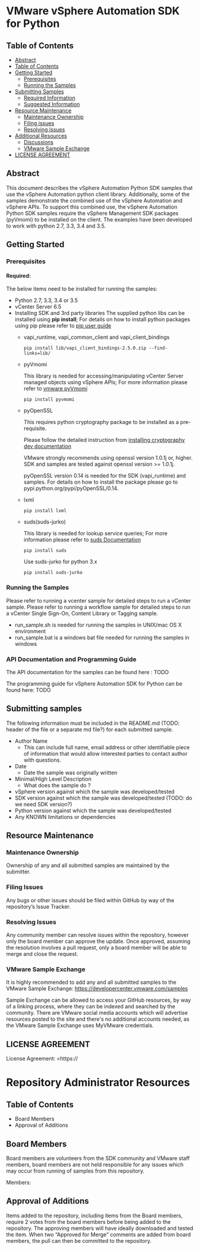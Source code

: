# VMware vSphere Automation SDK for Python
## Table of Contents
* [Abstract](#abstract)
* [Table of Contents](https://github.com/vmware/vsphere-automation-sdk-python-samples#table-of-contents)
* [Getting Started](https://github.com/vmware/vsphere-automation-sdk-python-samples#getting-started)
  * [Prerequisites](https://github.com/vmware/vsphere-automation-sdk-python-samples#prerequisites)
  * [Running the Samples](https://github.com/vmware/vsphere-automation-sdk-python-samples#running-the-samples)
* [Submitting Samples](https://github.com/vmware/vsphere-automation-sdk-python-samples#submitting-samples)
  * [Required Information](https://github.com/vmware/vsphere-automation-sdk-python-samples#required-information)
  * [Suggested Information](https://github.com/vmware/vsphere-automation-sdk-python-samples#suggested-information)
* [Resource Maintenance](https://github.com/vmware/vsphere-automation-sdk-python-samples#resource-maintenance)
  * [Maintenance Ownership](https://github.com/vmware/vsphere-automation-sdk-python-samples#maintenance-ownership)
  * [Filing issues](https://github.com/vmware/vsphere-automation-sdk-python-samples#filing-isssues)
  * [Resolving issues](https://github.com/vmware/vsphere-automation-sdk-python-samples#resolving-issues)
* [Additional Resources](https://github.com/vmware/vsphere-automation-sdk-python-samples#additional-resources)
  * [Discussions](https://github.com/vmware/vsphere-automation-sdk-python-samples#discussions)
  * [VMware Sample Exchange](https://github.com/vmware/vsphere-automation-sdk-python-samples#vmware-sample-exchange)
* [LICENSE AGREEMENT](https://github.com/vmware/vsphere-automation-sdk-python-samples#license-agreement)

## Abstract
This document describes the vSphere Automation Python SDK samples that use the vSphere Automation python client library. Additionally, some of the samples demonstrate the combined use of the vSphere Automation and vSphere APIs. To support this combined use, the vSphere Automation Python SDK samples require the vSphere Management SDK packages (pyVmomi) to be installed on the client. The examples have been developed to work with python 2.7, 3.3, 3.4 and 3.5.

## Getting Started
### Prerequisites
#### Required:
The below items need to be installed for running the samples:
- Python 2.7, 3.3, 3.4 or 3.5
- vCenter Server 6.5
- Installing SDK and 3rd party libraries
  The supplied python libs can be installed using **pip install**; For details on how to install python packages using pip please refer to [pip user guide](https://pip.pypa.io/en/stable/user_guide/)
  - vapi_runtime, vapi_common_client and vapi_client_bindings
  
    `pip install lib/vapi_client_bindings-2.5.0.zip --find-links=lib/`
  - pyVmomi
  
    This library is needed for accessing/manipulating vCenter Server managed objects using vSphere APIs; For more information please refer to [vmware pyVmomi](https://github.com/vmware/pyvmomi)
    
    `pip install pyvmomi`
  - pyOpenSSL
  
    This requires python cryptography package to be installed as a pre-requisite.
    
    Please follow the detailed instruction from [installing cryptography dev documentation](https://cryptography.io/en/latest/installation/)
    
    VMware strongly recommends using openssl version 1.0.1j or, higher. SDK and samples are tested against openssl version >= 1.0.1j.
    
    pyOpenSSL version 0.14 is needed for the SDK (vapi_runtime) and samples. For details on how to install the package please go to pypi.python.org/pypi/pyOpenSSL/0.14.
  - lxml

    `pip install lxml`
  - suds(suds-jurko)
  
    This library is needed for lookup service queries; For more information please refer to [suds Documentation](https://fedorahosted.org/suds/wiki/Documentation)
    
    `pip install suds`
    
    Use suds-jurko for python 3.x
    
    `pip install suds-jurko`

### Running the Samples
Please refer to running a vcenter sample for detailed steps to run a vCenter sample. 
Please refer to running a workflow sample for detailed steps to run a vCenter Single Sign-On, Content Library or Tagging sample.
* run_sample.sh is needed for running the samples in UNIX/mac OS X environment
* run_sample.bat is a windows bat file needed for running the samples in windows

### API Documentation and Programming Guide
The API documentation for the samples can be found here : TODO

The programming guide for vSphere Automation SDK for Python can be found here:  TODO

## Submitting samples
The following information must be included in the README.md (TODO: header of the file or a separate md file?) for each submitted sample.
* Author Name
  * This can include full name, email address or other identifiable piece of information that would allow interested parties to contact author with questions.
* Date
  * Date the sample was originally written
* Minimal/High Level Description
  * What does the sample do ?
* vSphere version against which the sample was developed/tested
* SDK version against which the sample was developed/tested (TODO: do we need SDK version?)
* Python version against which the sample was developed/tested
* Any KNOWN limitations or dependencies

## Resource Maintenance
### Maintenance Ownership
Ownership of any and all submitted samples are maintained by the submitter.
### Filing Issues
Any bugs or other issues should be filed within GitHub by way of the repository’s Issue Tracker.
### Resolving Issues
Any community member can resolve issues within the repository, however only the board member can approve the update. Once approved, assuming the resolution involves a pull request, only a board member will be able to merge and close the request.

### VMware Sample Exchange
It is highly recommended to add any and all submitted samples to the VMware Sample Exchange:  <https://developercenter.vmware.com/samples>

Sample Exchange can be allowed to access your GitHub resources, by way of a linking process, where they can be indexed and searched by the community. There are VMware social media accounts which will advertise resources posted to the site and there's no additional accounts needed, as the VMware Sample Exchange uses MyVMware credentials.     

## LICENSE AGREEMENT
License Agreement: <https://<path to license file>

# Repository Administrator Resources
## Table of Contents
* Board Members
* Approval of Additions

## Board Members

Board members are volunteers from the SDK community and VMware staff members, board members are not held responsible for any issues which may occur from running of samples from this repository.

Members:

## Approval of Additions
Items added to the repository, including items from the Board members, require 2 votes from the board members before being added to the repository. The approving members will have ideally downloaded and tested the item. When two “Approved for Merge” comments are added from board members, the pull can then be committed to the repository.
